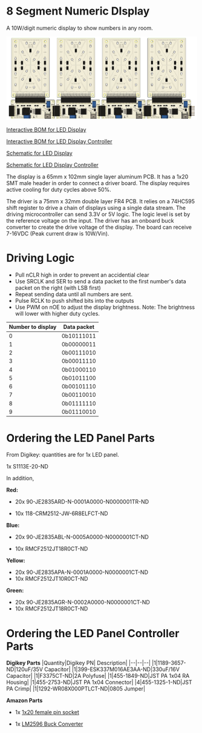 # 8 Segment Numeric DIsplay

A 10W/digit numeric display to show numbers in any room.

![AssembledView](Documentation/AssembledView.jpg)

[Interactive BOM for LED Display](https://htmlpreview.github.io/?https://raw.githubusercontent.com/wszeto9/8-Segment-Numeric-Display/main/Documentation/ibom_LED_Panel.html)

[Interactive BOM for LED Display Controller](https://htmlpreview.github.io/?https://raw.githubusercontent.com/wszeto9/8-Segment-Numeric-Display/main/Documentation/ibom_LED_Panel_Controller.html)

[Schematic for LED Display](https://github.com/wszeto9/8-Segment-Numeric-Display/blob/main/Documentation/LED_Panel_Sch.pdf)

[Schematic for LED Display Controller](https://github.com/wszeto9/8-Segment-Numeric-Display/blob/main/Documentation/LED_Panel_Controller_Sch.pdf)


The display is a 65mm x 102mm single layer aluminum PCB. It has a 1x20 SMT male header in order to connect a driver board. The display requires active cooling for duty cycles above 50%. 

The driver is a 75mm x 32mm double layer FR4 PCB. It relies on a 74HC595 shift register to drive a chain of displays using a single data stream. The driving microcontroller can send 3.3V or 5V logic. The logic level is set by the reference voltage on the input. The driver has an onboard buck converter to create the drive voltage of the display. The board can receive 7-16VDC (Peak current draw is 10W/Vin). 
 
# Driving Logic

- Pull nCLR high in order to prevent an accidential clear
- Use SRCLK and SER to send a data packet to the first number's data packet on the right (with LSB first)
- Repeat sending data until all numbers are sent.
- Pulse RCLK to push shifted bits into the outputs
- Use PWM on nOE to adjust the display brightness. Note: The brightness will lower with higher duty cycles.

|Number to display| Data packet|
|--|--|
|0|0b10111011|
|1|0b00000011|
|2|0b00111010|
|3|0b00011110|
|4|0b01000110|
|5|0b01011100|
|6|0b00101110|
|7|0b00110010|
|8|0b01111110|
|9|0b01110010|

# Ordering the LED Panel Parts

From Digikey: quantities are for 1x LED panel.

1x S1113E-20-ND

In addition,

**Red:**

- 20x 90-JE2835ARD-N-0001A0000-N0000001TR-ND

- 10x 118-CRM2512-JW-6R8ELFCT-ND

**Blue:**

- 20x  90-JE2835ABL-N-0005A0000-N0000001CT-ND

- 10x RMCF2512JT18R0CT-ND

**Yellow:**

- 20x 90-JE2835APA-N-0001A0000-N0000001CT-ND
- 10x RMCF2512JT10R0CT-ND

**Green:**
- 20x 90-JE2835AGR-N-0002A0000-N0000001CT-ND
- 10x RMCF2512JT18R0CT-ND

# Ordering the LED Panel Controller Parts

**Digikey Parts**
|Quantity|Digikey PN| Description|
|--|--|--|
|1|1189-3657-ND|120uF/35V Capacitor|
|1|399-ESK337M016AE3AA-ND|330uF/16V Capacitor|
|1|F3375CT-ND|2A Polyfuse|
|1|455-1849-ND|JST PA 1x04 RA Housing|
|1|455-2753-ND|JST PA 1x04 Connector|
|4|455-1325-1-ND|JST PA Crimp|
|1|1292-WR08X000PTLCT-ND|0805 Jumper|

**Amazon Parts**

- 1x [1x20 female pin socket](https://www.amazon.com/Yohii-Female-Header-2-54mm-Connector/dp/B07P1R9CGT/)

- 1x [LM2596 Buck Converter](https://www.amazon.com/gp/product/B0B63GQDJW/)
